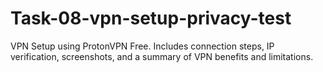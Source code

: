 # Task-08-vpn-setup-privacy-test
 VPN Setup using ProtonVPN Free. Includes connection steps, IP verification, screenshots, and a summary of VPN benefits and limitations.
